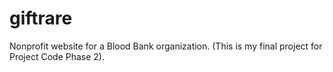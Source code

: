 # giftrare
Nonprofit website for a Blood Bank organization. (This is my final project for Project Code Phase 2). 
